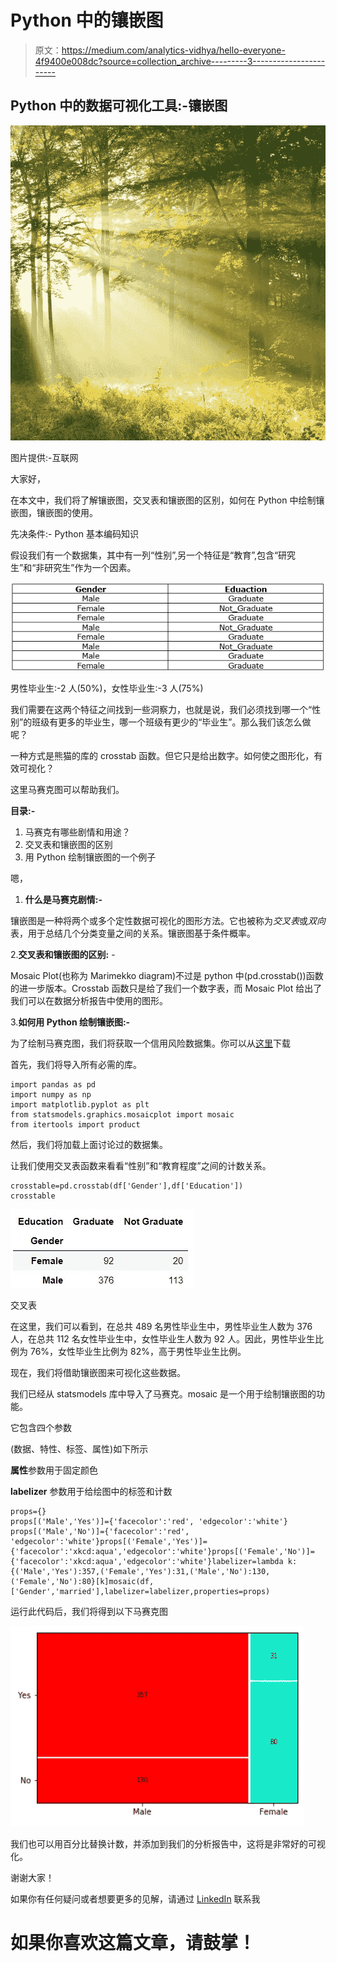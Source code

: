 # Python 中的镶嵌图

> 原文：<https://medium.com/analytics-vidhya/hello-everyone-4f9400e008dc?source=collection_archive---------3----------------------->

## Python 中的数据可视化工具:-镶嵌图

![](img/9e48d50bbef77f4f7a998ed3a6abdc60.png)

图片提供:-互联网

大家好，

在本文中，我们将了解镶嵌图，交叉表和镶嵌图的区别，如何在 Python 中绘制镶嵌图，镶嵌图的使用。

先决条件:- Python 基本编码知识

假设我们有一个数据集，其中有一列“性别”,另一个特征是“教育”,包含“研究生”和“非研究生”作为一个因素。

![](img/b15ab197872cc152b6724aa31165e019.png)

男性毕业生:-2 人(50%)，女性毕业生:-3 人(75%)

我们需要在这两个特征之间找到一些洞察力，也就是说，我们必须找到哪一个“性别”的班级有更多的毕业生，哪一个班级有更少的“毕业生”。那么我们该怎么做呢？

一种方式是熊猫的库的 crosstab 函数。但它只是给出数字。如何使之图形化，有效可视化？

这里马赛克图可以帮助我们。

**目录:-**

1.  马赛克有哪些剧情和用途？
2.  交叉表和镶嵌图的区别
3.  用 Python 绘制镶嵌图的一个例子

嗯，

1.  **什么是马赛克剧情:-**

镶嵌图是一种将两个或多个定性数据可视化的图形方法。它也被称为*交叉表*或*双向*表，用于总结几个分类变量之间的关系。镶嵌图基于条件概率。

2.**交叉表和镶嵌图的区别:** -

Mosaic Plot(也称为 Marimekko diagram)不过是 python 中(pd.crosstab())函数的进一步版本。Crosstab 函数只是给了我们一个数字表，而 Mosaic Plot 给出了我们可以在数据分析报告中使用的图形。

3.**如何用 Python 绘制镶嵌图:-**

为了绘制马赛克图，我们将获取一个信用风险数据集。你可以从[这里](https://github.com/Dnp1995/Datasets/blob/main/credit_risk_train_data.csv)下载

首先，我们将导入所有必需的库。

```
import pandas as pd
import numpy as np
import matplotlib.pyplot as plt
from statsmodels.graphics.mosaicplot import mosaic
from itertools import product
```

然后，我们将加载上面讨论过的数据集。

让我们使用交叉表函数来看看“性别”和“教育程度”之间的计数关系。

```
crosstable=pd.crosstab(df['Gender'],df['Education'])
crosstable
```

![](img/bb00aac1c5f9527273a97d138278dc83.png)

交叉表

在这里，我们可以看到，在总共 489 名男性毕业生中，男性毕业生人数为 376 人，在总共 112 名女性毕业生中，女性毕业生人数为 92 人。因此，男性毕业生比例为 76%，女性毕业生比例为 82%，高于男性毕业生比例。

现在，我们将借助镶嵌图来可视化这些数据。

我们已经从 statsmodels 库中导入了马赛克。mosaic 是一个用于绘制镶嵌图的功能。

它包含四个参数

(数据、特性、标签、属性)如下所示

**属性**参数用于固定颜色

**labelizer** 参数用于给绘图中的标签和计数

```
props={}
props[('Male','Yes')]={'facecolor':'red', 'edgecolor':'white'}
props[('Male','No')]={'facecolor':'red', 'edgecolor':'white'}props[('Female','Yes')]={'facecolor':'xkcd:aqua','edgecolor':'white'}props[('Female','No')]=        {'facecolor':'xkcd:aqua','edgecolor':'white'}labelizer=lambda k:{('Male','Yes'):357,('Female','Yes'):31,('Male','No'):130,('Female','No'):80}[k]mosaic(df,['Gender','married'],labelizer=labelizer,properties=props)
```

运行此代码后，我们将得到以下马赛克图

![](img/f2a4ce3030ecd2724acf9cc52d239739.png)

我们也可以用百分比替换计数，并添加到我们的分析报告中，这将是非常好的可视化。

谢谢大家！

如果你有任何疑问或者想要更多的见解，请通过 [LinkedIn](https://www.linkedin.com/in/dhiraj-patil-analyst) 联系我

# 如果你喜欢这篇文章，请鼓掌！